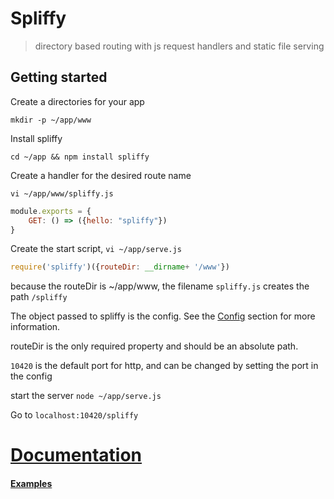 # Spliffy

> directory based routing with js request handlers and static file serving

## Getting started
Create a directories for your app

`mkdir -p ~/app/www`

Install spliffy

`cd ~/app && npm install spliffy`

Create a handler for the desired route name 

`vi ~/app/www/spliffy.js`
```js
module.exports = {
    GET: () => ({hello: "spliffy"})
}

```
Create the start script, ```vi ~/app/serve.js``` 
```js
require('spliffy')({routeDir: __dirname+ '/www'})
```

because the routeDir is ~/app/www, the filename `spliffy.js` creates the path `/spliffy`

The object passed to spliffy is the config. See the [Config](#Config) section for more information.

routeDir is the only required property and should be an absolute path.

`10420` is the default port for http, and can be changed by setting the port in the config

start the server
`node ~/app/serve.js`

Go to `localhost:10420/spliffy`

# [Documentation](https://srfnstack.github.io/spliffy/)

#### [Examples](https://github.com/narcolepticsnowman/spliffy/tree/master/example)
